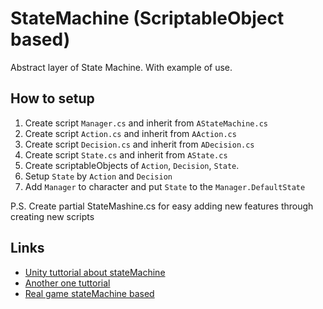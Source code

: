 # StateMachine (ScriptableObject based)

Abstract layer of State Machine. With example of use.

## How to setup

1. Create script `Manager.cs` and inherit from `AStateMachine.cs`
2. Create script `Action.cs` and inherit from `AAction.cs`
3. Create script `Decision.cs` and inherit from `ADecision.cs`
4. Create script `State.cs` and inherit from `AState.cs`
5. Create scriptableObjects of `Action`, `Decision`, `State`.
6. Setup `State` by `Action` and `Decision`
7. Add `Manager` to character and put `State` to the `Manager.DefaultState`

P.S. Create partial StateMashine.cs for easy adding new features through creating new scripts

## Links

* [Unity tuttorial about stateMachine](https://www.youtube.com/watch?v=cHUXh5biQMg&list=PLX2vGYjWbI0ROSj_B0_eir_VkHrEkd4pi&index=1)
* [Another one tuttorial](https://www.youtube.com/watch?v=l90d4z5nVWI)
* [Real game stateMachine based](https://www.youtube.com/watch?v=7mx1HeOkSh4)


